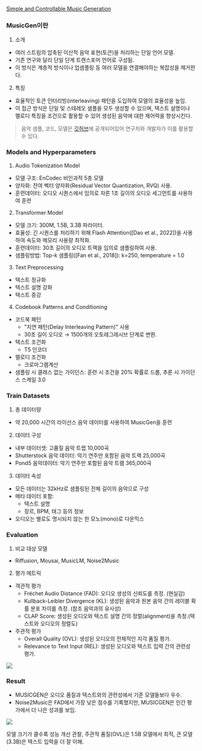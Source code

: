 [Simple and Controllable Music Generation](https://arxiv.org/abs/2306.05284)

### MusicGen이란
1. 소개
 - 여러 스트림의 압축된 이산적 음악 표현(토큰)을 처리하는 단일 언어 모델.
 - 기존 연구와 달리 단일 단계 트랜스포머 언어로 구성됨. 
 - 이 방식은 계층적 방식이나 업샘플링 등 여러 모델을 연결해야하는 복잡성을 제거한다.

2. 특징
 - 효율적인 토큰 인터리빙(interleaving) 패턴을 도입하여 모델의 효율성을 높임.
 - 이 접근 방식은 단일 및 스테레오 샘플을 모두 생성할 수 있으며, 텍스트 설명이나 멜로디 특징을 조건으로 활용할 수 있어 생성된 음악에 대한 제어력을 향상시킨다.

> 음악 샘플, 코드, 모델은 [깃허브](https://github.com/facebookresearch/audiocraft)에 공개되어있어 연구자와 개발자가 이를 활용할 수 있다.

### Models and Hyperparameters
1. Audio Tokenization Model
- 모델 구조: EnCodec 비인과적 5층 모델
- 양자화: 잔여 벡터 양자화(Residual Vector Quantization, RVQ) 사용.
- 훈련데이터: 오디오 시퀀스에서 임의로 자른 1초 길이의 오디오 세그먼트를 사용하여 훈련

2. Transformer Model
- 모델 크기: 300M, 1.5B, 3.3B 파라미터.
- 효율성: 긴 시퀀스를 처리하기 위해 Flash Attention([Dao et al., 2022])을 사용하여 속도와 메모리 사용량 최적화.
- 훈련데이터: 30초 길이의 오디오 트랙을 임의로 샘플링하여 사용.
- 샘플링방법: Top-k 샘플링([Fan et al., 2018]): k=250, temperature = 1.0

3. Text Preprocessing
- 텍스트 정규화
- 텍스트 설명 강화
- 텍스트 증강

4. Codebook Patterns and Conditioning
- 코드북 패턴
  - "지연 패턴(Delay Interleaving Pattern)" 사용
  - 30초 길이 오디오 → 1500개의 오토레그레시브 단계로 변환.
- 텍스트 조건화
  - T5 인코더
 - 멜로디 조건화
   - 크로마그램계산
- 샘플링 시 클래스 없는 가이던스: 훈련 시 조건을 20% 확률로 드롭, 추론 시 가이던스 스케일 3.0 

### Train Datasets
1. 총 데이터량
 - 약 20,000 시간의 라이선스 음악 데이터를 사용하여 MusicGen을 훈련

2. 데이터 구성
 - 내부 데이터셋: 고품질 음악 트랩 10,000곡
 - Shutterstock 음악 데이터: 악기 연주만 포함된 음악 트랙 25,000곡
 - Pond5 음악데이터: 악기 연주만 포함된 음악 트램 365,000곡

3. 데이터 속성
 - 모든 데이터는 32kHz로 샘플링된 전체 길이의 음악으로 구성
 - 메타 데이터 포함:
     - 텍스트 설명
     - 장르, BPM, 태그 등의 정보
 - 오디오는 별로도 명시되지 않는 한 모노(mono)로 다운믹스

### Evaluation
1. 비교 대상 모델
- Riffusion, Mousai, MusicLM, Noise2Music
2. 평가 메트릭
- 객관적 평가
  - Fréchet Audio Distance (FAD): 오디오 생성의 신뢰도를 측정. (현실감)
  - Kullback-Leibler Divergence (KL): 생성된 음악과 원본 음악 간의 레이블 확률 분포 차이를 측정. (참조 음악과의 유사성)
  - CLAP Score: 생성된 오디오와 텍스트 설명 간의 정렬(alignment)을 측정.(텍스트와 오디오의 정렬도)
- 주관적 평가
  -  Overall Quality (OVL): 생성된 오디오의 전체적인 지각 품질 평가.
  - Relevance to Text Input (REL): 생성된 오디오와 텍스트 입력 간의 관련성 평가.
  
![](https://velog.velcdn.com/images/s0o0_jiiin/post/28d5d82e-34c2-4795-8aed-ed71e26e030c/image.png)


### Result
- MUSICGEN은 오디오 품질과 텍스트와의 관련성에서 기준 모델들보다 우수.
- Noise2Music은 FAD에서 가장 낮은 점수를 기록했지만, MUSICGEN은 인간 평가에서 더 나은 성과를 보임.

![](https://velog.velcdn.com/images/s0o0_jiiin/post/b0c82cdc-a5d8-4f27-9ed5-c2c7f14db07a/image.png)

모델 크기가 클수록 성능 개선 관찰, 주관적 품질(OVL)은 1.5B 모델에서 최적, 큰 모델(3.3B)은 텍스트 입력을 더 잘 이해.